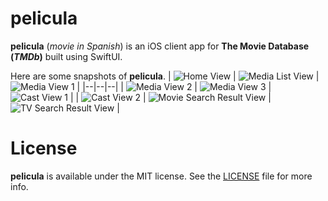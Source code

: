 # pelicula

**pelicula** (*movie in Spanish*) is an iOS client app for **The Movie Database (*TMDb*)** built using SwiftUI.

Here are some snapshots of **pelicula**.
| <img src="https://github.com/dscyrescotti/pelicula/blob/main/assets/HomeView.png?raw=true" alt="Home View"/> | <img src="https://github.com/dscyrescotti/pelicula/blob/main/assets/MediaListView.png?raw=true" alt="Media List View"/> | <img src="https://github.com/dscyrescotti/pelicula/blob/main/assets/MediaView1.png?raw=true" alt="Media View 1"/> | 
|--|--|--|
| <img src="https://github.com/dscyrescotti/pelicula/blob/main/assets/MediaView2.png?raw=true" alt="Media View 2"/> | <img src="https://github.com/dscyrescotti/pelicula/blob/main/assets/MediaView3.png?raw=true" alt="Media View 3"/> | <img src="https://github.com/dscyrescotti/pelicula/blob/main/assets/CastView1.png?raw=true" alt="Cast View 1"/> |
| <img src="https://github.com/dscyrescotti/pelicula/blob/main/assets/CastView2.png?raw=true" alt="Cast View 2"/> | <img src="https://github.com/dscyrescotti/pelicula/blob/main/assets/MovieSearchResult.png?raw=true" alt="Movie Search Result View"/> | <img src="https://github.com/dscyrescotti/pelicula/blob/main/assets/TVSearchResult.png?raw=true" alt="TV Search Result View"/> |

# License
**pelicula** is available under the MIT license. See the [LICENSE](https://github.com/dscyrescotti/pelicula/blob/main/LICENSE) file for more info.

